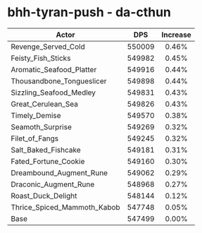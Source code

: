 # bhh-tyran-push - da-cthun
| Actor | DPS | Increase |
|---|:---:|:---:|
|Revenge_Served_Cold|550009|0.46%|
|Feisty_Fish_Sticks|549982|0.45%|
|Aromatic_Seafood_Platter|549916|0.44%|
|Thousandbone_Tongueslicer|549898|0.44%|
|Sizzling_Seafood_Medley|549831|0.43%|
|Great_Cerulean_Sea|549826|0.43%|
|Timely_Demise|549570|0.38%|
|Seamoth_Surprise|549269|0.32%|
|Filet_of_Fangs|549245|0.32%|
|Salt_Baked_Fishcake|549181|0.31%|
|Fated_Fortune_Cookie|549160|0.30%|
|Dreambound_Augment_Rune|549062|0.29%|
|Draconic_Augment_Rune|548968|0.27%|
|Roast_Duck_Delight|548144|0.12%|
|Thrice_Spiced_Mammoth_Kabob|547748|0.05%|
|Base|547499|0.00%|
